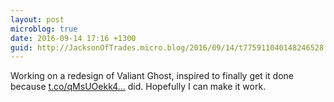 ```yaml
---
layout: post
microblog: true
date: 2016-09-14 17:16 +1300
guid: http://JacksonOfTrades.micro.blog/2016/09/14/t775911040148246528.html
---
```

Working on a redesign of Valiant Ghost, inspired to finally get it done because [t.co/qMsUOekk4...](https://t.co/qMsUOekk4Y) did. Hopefully I can make it work.
